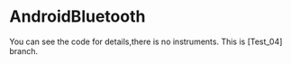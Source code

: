 # AndroidBluetooth
You can see the code for details,there is no instruments.
This is [Test_04] branch.